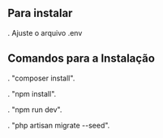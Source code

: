 Para instalar
-
. Ajuste o arquivo .env

Comandos para a Instalação
-
. "composer install".

. "npm install".

. "npm run dev".

. "php artisan migrate --seed".
